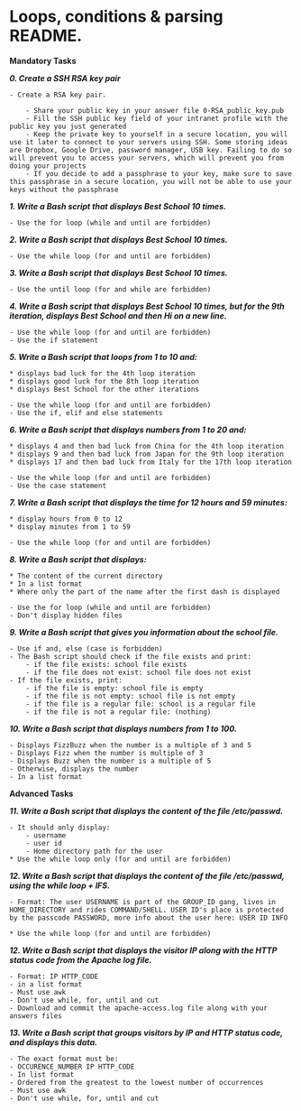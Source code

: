 # Loops, conditions & parsing README.

**Mandatory Tasks**

***0. Create a SSH RSA key pair***

	- Create a RSA key pair.

		- Share your public key in your answer file 0-RSA_public_key.pub
		- Fill the SSH public key field of your intranet profile with the public key you just generated
		- Keep the private key to yourself in a secure location, you will use it later to connect to your servers using SSH. Some storing ideas are Dropbox, Google Drive, password manager, USB key. Failing to do so will prevent you to access your servers, which will prevent you from doing your projects
		- If you decide to add a passphrase to your key, make sure to save this passphrase in a secure location, you will not be able to use your keys without the passphrase

***1. Write a Bash script that displays Best School 10 times.***

	- Use the for loop (while and until are forbidden)

***2. Write a Bash script that displays Best School 10 times.***

	- Use the while loop (for and until are forbidden)

***3. Write a Bash script that displays Best School 10 times.***

	- Use the until loop (for and while are forbidden)

***4. Write a Bash script that displays Best School 10 times, but for the 9th iteration, displays Best School and then Hi on a new line.***

	- Use the while loop (for and until are forbidden)
	- Use the if statement

***5. Write a Bash script that loops from 1 to 10 and:***

	* displays bad luck for the 4th loop iteration
	* displays good luck for the 8th loop iteration
	* displays Best School for the other iterations

	- Use the while loop (for and until are forbidden)
	- Use the if, elif and else statements

***6. Write a Bash script that displays numbers from 1 to 20 and:***

	* displays 4 and then bad luck from China for the 4th loop iteration
	* displays 9 and then bad luck from Japan for the 9th loop iteration
	* displays 17 and then bad luck from Italy for the 17th loop iteration

	- Use the while loop (for and until are forbidden)
	- Use the case statement

***7. Write a Bash script that displays the time for 12 hours and 59 minutes:***

	* display hours from 0 to 12
	* display minutes from 1 to 59

	- Use the while loop (for and until are forbidden)

***8. Write a Bash script that displays:***

	* The content of the current directory
	* In a list format
	* Where only the part of the name after the first dash is displayed

	- Use the for loop (while and until are forbidden)
	- Don't display hidden files

***9. Write a Bash script that gives you information about the school file.***

	- Use if and, else (case is forbidden)
	- The Bash script should check if the file exists and print:
		- if the file exists: school file exists
		- if the file does not exist: school file does not exist
	- If the file exists, print:
		- if the file is empty: school file is empty
		- if the file is not empty: school file is not empty
		- if the file is a regular file: school is a regular file
		- if the file is not a regular file: (nothing)

***10. Write a Bash script that displays numbers from 1 to 100.***

	- Displays FizzBuzz when the number is a multiple of 3 and 5
	- Displays Fizz when the number is multiple of 3
	- Displays Buzz when the number is a multiple of 5
	- Otherwise, displays the number
	- In a list format

**Advanced Tasks**

***11. Write a Bash script that displays the content of the file /etc/passwd.***

	- It should only display:
		- username
		- user id
		- Home directory path for the user
	* Use the while loop only (for and until are forbidden)

***12. Write a Bash script that displays the content of the file /etc/passwd, using the while loop + IFS.***

	- Format: The user USERNAME is part of the GROUP_ID gang, lives in HOME_DIRECTORY and rides COMMAND/SHELL. USER ID's place is protected by the passcode PASSWORD, more info about the user here: USER ID INFO

	* Use the while loop (for and until are forbidden)

***12. Write a Bash script that displays the visitor IP along with the HTTP status code from the Apache log file.***

	- Format: IP HTTP_CODE
	- in a list format
	- Must use awk
	- Don't use while, for, until and cut
	- Download and commit the apache-access.log file along with your answers files

***13. Write a Bash script that groups visitors by IP and HTTP status code, and displays this data.***

	- The exact format must be:
	- OCCURENCE_NUMBER IP HTTP_CODE
	- In list format
	- Ordered from the greatest to the lowest number of occurrences
	- Must use awk
	- Don't use while, for, until and cut
